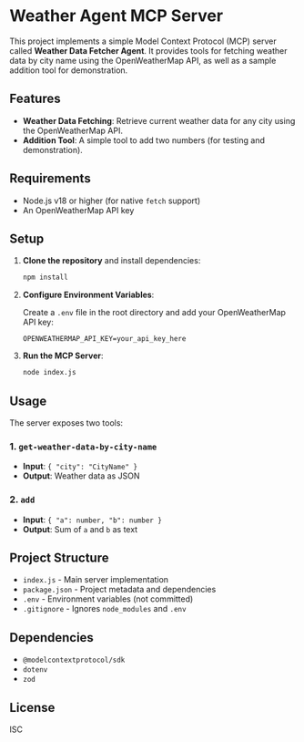 # Weather Agent MCP Server

This project implements a simple Model Context Protocol (MCP) server called **Weather Data Fetcher Agent**. It provides tools for fetching weather data by city name using the OpenWeatherMap API, as well as a sample addition tool for demonstration.

## Features

- **Weather Data Fetching**: Retrieve current weather data for any city using the OpenWeatherMap API.
- **Addition Tool**: A simple tool to add two numbers (for testing and demonstration).

## Requirements

- Node.js v18 or higher (for native `fetch` support)
- An OpenWeatherMap API key

## Setup

1. **Clone the repository** and install dependencies:
    ```bash
    npm install
    ```

2. **Configure Environment Variables**:

    Create a `.env` file in the root directory and add your OpenWeatherMap API key:
    ```
    OPENWEATHERMAP_API_KEY=your_api_key_here
    ```

3. **Run the MCP Server**:
    ```bash
    node index.js
    ```

## Usage

The server exposes two tools:

### 1. `get-weather-data-by-city-name`

- **Input**: `{ "city": "CityName" }`
- **Output**: Weather data as JSON

### 2. `add`

- **Input**: `{ "a": number, "b": number }`
- **Output**: Sum of `a` and `b` as text

## Project Structure

- `index.js` - Main server implementation
- `package.json` - Project metadata and dependencies
- `.env` - Environment variables (not committed)
- `.gitignore` - Ignores `node_modules` and `.env`

## Dependencies

- `@modelcontextprotocol/sdk`
- `dotenv`
- `zod`

## License

ISC

